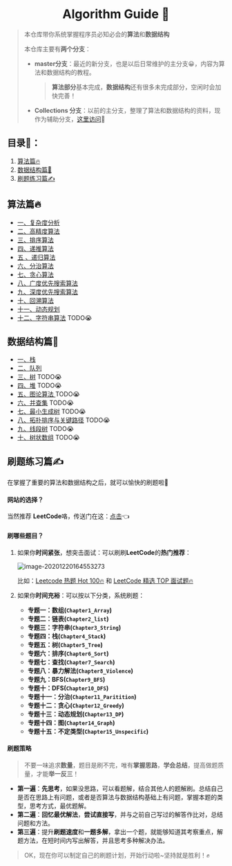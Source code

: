 <div align ="center">
  <h1>
    Algorithm Guide 🌈
  </h1>
  </div>

> 本仓库带你系统掌握程序员必知必会的**算法**和**数据结构**
>
> 本仓库主要有**两个分支**：
>
> + **master分支**：最近的新分支，也是以后日常维护的主分支😀，内容为算法和数据结构的教程。
>
>   > **算法部分**基本完成，**数据结构**还有很多未完成部分，空闲时会加快完善！
>
> + **Collections 分支**：以前的主分支，整理了算法和数据结构的资料，现作为辅助分支，[这里访问](https://github.com/Xunzhuo/Algorithms-in-4-Steps/tree/Collections)🚀

## 目录👀：

1. [算法篇🔥](#算法篇)
2. [数据结构篇🌳](#数据结构篇)
3. [刷题练习篇✍](#刷题练习篇)

## 算法篇🔥

+ [一、复杂度分析](algorithm/analysis.md)
+ [二、高精度算法](algorithm/big-num.md)
+ [三、排序算法](algorithm/sort.md)
+ [四、递推算法](algorithm/recursion.md)
+ [五 、递归算法](algorithm/recursion-2.md)
+ [六、分治算法](algorithm/bi-divide.md)
+ [七、贪心算法](algorithm/greedy.md)
+ [八、广度优先搜索算法](algorithm/bfs.md)
+ [九、深度优先搜索算法](algorithm/dfs.md)
+ [十、回溯算法](algorithm/backtrace.md)
+ [十一、动态规划](algorithm/dynamic%20programming.md)
+ [十二、字符串算法](algorithm/string.md) TODO😭

## 数据结构篇🌳

+ [一、栈](data-structure/stack.md)
+ [二、队列](data-structure/queue.md)
+ [三、树](data-structure/tree.md) TODO😭
+ [四、堆](data-structure/heap.md) TODO😭
+ [五、图论算法 ](data-structure/graph.md) TODO😭
+ [六、并查集](data-structure/DisjointSets.md)  TODO😭
+ [七、最小生成树](data-structure/kruskal.md) TODO😭
+ [八、拓扑排序与关键路径](data-structure/key-path.md) TODO😭
+ [九、线段树](data-structure/line-tree.md) TODO😭
+ [十、树状数组](data-structure/tree-array.md) TODO😭

##  刷题练习篇✍

在掌握了重要的算法和数据结构之后，就可以愉快的刷题啦🎉

#### **网站的选择？**

当然推荐 **LeetCode**咯，传送门在这：[点击](https://leetcode-cn.com/)👈

#### **刷哪些题目？**

1. 如果你**时间紧张**，想突击面试：可以刷刷**LeetCode**的**热门推荐**：

   ![image-20201220164553273](https://picreso.oss-cn-beijing.aliyuncs.com/image-20201220164553273.png)

   比如：[Leetcode 热题 Hot 100🔥](https://leetcode-cn.com/problemset/leetcode-hot-100/) 和 [LeetCode 精选 TOP 面试题🔥](https://leetcode-cn.com/problemset/leetcode-top/)

2. 如果你**时间充裕**：可以按以下分类，系统刷题：

   + **专题一：数组(`Chapter1_Array`)**
   + **专题二：链表(`Chapter2_list`)**
   + **专题三：字符串(`Chapter3_String`)**
   + **专题四：栈(`Chapter4_Stack`)**
   + **专题五：树(`Chapter5_Tree`)**
   + **专题六：排序(`Chapter6_Sort`)**
   + **专题七：查找(`Chapter7_Search`)**
   + **专题八：暴力解法(`Chapter8_Violence`)**
   + **专题九：BFS(`Chapter9_BFS`)**
   + **专题十：DFS(`Chapter10_DFS`)**
   + **专题十一：分治(`Chapter11_Paritition`)**
   + **专题十二：贪心(`Chapter12_Greedy`)**
   + **专题十三：动态规划(`Chapter13_DP`)**
   + **专题十四：图(`Chapter14_Graph`)**
   + **专题十五：不定类型(`Chapter15_Unspecific`)**

#### 刷题策略

> 不要一味追求**数量**，题目是刷不完，唯有**掌握思路**，**学会总结**，提高做题质量，才能**举一反三**！

+ **第一遍**：**先思考**，如果没思路，可以看题解，结合其他人的题解刷。总结自己是否在思路上有问题，或者是否算法与数据结构基础上有问题，掌握本题的类型，思考方式，最优题解。
+ **第二遍**：**回忆最优解法**，**尝试直接写**，并与之前自己写过的解答作比对，总结问题和方法。
+ **第三遍**：提升**刷题速度**和**一题多解**，拿出一个题，就能够知道其考察重点，解题方法，在短时间内写出解答，并且思考多种解决办法。

> OK，现在你可以制定自己的刷题计划，开始行动啦~坚持就是胜利！✊

